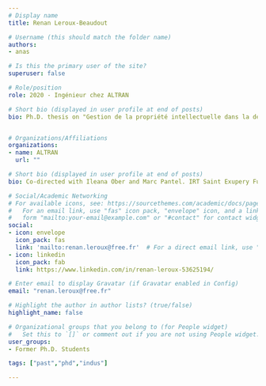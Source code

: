 ```yaml
---
# Display name
title: Renan Leroux-Beaudout

# Username (this should match the folder name)
authors:
- anas

# Is this the primary user of the site?
superuser: false

# Role/position
role: 2020 - Ingénieur chez ALTRAN

# Short bio (displayed in user profile at end of posts)
bio: Ph.D. thesis on "Gestion de la propriété intellectuelle dans la définition et le déploiement d'une approche basée modèle pour l'IS"


# Organizations/Affiliations
organizations:
- name: ALTRAN
  url: ""

# Short bio (displayed in user profile at end of posts)
bio: Co-directed with Ileana Ober and Marc Pantel. IRT Saint Exupery Funding.

# Social/Academic Networking
# For available icons, see: https://sourcethemes.com/academic/docs/page-builder/#icons
#   For an email link, use "fas" icon pack, "envelope" icon, and a link in the
#   form "mailto:your-email@example.com" or "#contact" for contact widget.
social:
- icon: envelope
  icon_pack: fas
  link: 'mailto:renan.leroux@free.fr'  # For a direct email link, use "mailto:test@example.org".
- icon: linkedin
  icon_pack: fab
  link: https://www.linkedin.com/in/renan-leroux-53625194/

# Enter email to display Gravatar (if Gravatar enabled in Config)
email: "renan.leroux@free.fr"

# Highlight the author in author lists? (true/false)
highlight_name: false

# Organizational groups that you belong to (for People widget)
#   Set this to `[]` or comment out if you are not using People widget.
user_groups:
- Former Ph.D. Students

tags: ["past","phd","indus"]

---
```

